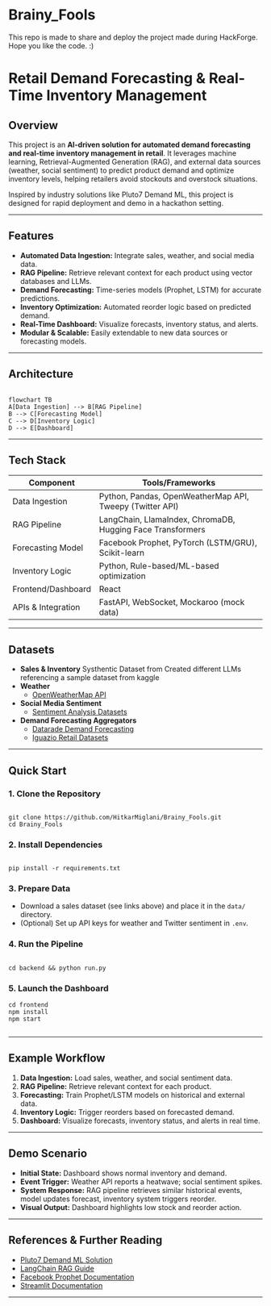 # Brainy_Fools
This repo is made to share and deploy the project made during HackForge. Hope you like the code. :) 
# Retail Demand Forecasting &amp; Real-Time Inventory Management

## Overview

This project is an **AI-driven solution for automated demand forecasting and real-time inventory management in retail**. It leverages machine learning, Retrieval-Augmented Generation (RAG), and external data sources (weather, social sentiment) to predict product demand and optimize inventory levels, helping retailers avoid stockouts and overstock situations.

Inspired by industry solutions like Pluto7 Demand ML, this project is designed for rapid deployment and demo in a hackathon setting.

---

## Features

- **Automated Data Ingestion:** Integrate sales, weather, and social media data.
- **RAG Pipeline:** Retrieve relevant context for each product using vector databases and LLMs.
- **Demand Forecasting:** Time-series models (Prophet, LSTM) for accurate predictions.
- **Inventory Optimization:** Automated reorder logic based on predicted demand.
- **Real-Time Dashboard:** Visualize forecasts, inventory status, and alerts.
- **Modular &amp; Scalable:** Easily extendable to new data sources or forecasting models.

---

## Architecture

```

flowchart TB
A[Data Ingestion] --> B[RAG Pipeline]
B --> C[Forecasting Model]
C --> D[Inventory Logic]
D --> E[Dashboard]

```

---

## Tech Stack

| Component              | Tools/Frameworks                                                                 |
|------------------------|----------------------------------------------------------------------------------|
| Data Ingestion         | Python, Pandas, OpenWeatherMap API, Tweepy (Twitter API)                        |
| RAG Pipeline           | LangChain, LlamaIndex, ChromaDB, Hugging Face Transformers                      |
| Forecasting Model      | Facebook Prophet, PyTorch (LSTM/GRU), Scikit-learn                              |
| Inventory Logic        | Python, Rule-based/ML-based optimization                                        |
| Frontend/Dashboard     | React                                   |
| APIs &amp; Integration     | FastAPI, WebSocket, Mockaroo (mock data)                                        |

---

## Datasets

- **Sales &amp; Inventory**
  Systhentic Dataset from Created different LLMs referencing a sample dataset from kaggle 
- **Weather**
  - [OpenWeatherMap API](https://openweathermap.org/api)
- **Social Media Sentiment**
  - [Sentiment Analysis Datasets](https://research.aimultiple.com/sentiment-analysis-dataset/)
- **Demand Forecasting Aggregators**
  - [Datarade Demand Forecasting](https://datarade.ai/search/products/demand-forecasting-dataset)
  - [Iguazio Retail Datasets](https://www.iguazio.com/blog/13-best-free-retail-datasets-for-machine-learning/)

---

## Quick Start

### 1. Clone the Repository
```

git clone https://github.com/HitkarMiglani/Brainy_Fools.git
cd Brainy_Fools

```

### 2. Install Dependencies
```

pip install -r requirements.txt

```

### 3. Prepare Data
- Download a sales dataset (see links above) and place it in the `data/` directory.
- (Optional) Set up API keys for weather and Twitter sentiment in `.env`.

### 4. Run the Pipeline
```

cd backend && python run.py

```

### 5. Launch the Dashboard
```
cd frontend 
npm install 
npm start


```

---

## Example Workflow

1. **Data Ingestion:** Load sales, weather, and social sentiment data.
2. **RAG Pipeline:** Retrieve relevant context for each product.
3. **Forecasting:** Train Prophet/LSTM models on historical and external data.
4. **Inventory Logic:** Trigger reorders based on forecasted demand.
5. **Dashboard:** Visualize forecasts, inventory status, and alerts in real time.

---

## Demo Scenario

- **Initial State:** Dashboard shows normal inventory and demand.
- **Event Trigger:** Weather API reports a heatwave; social sentiment spikes.
- **System Response:** RAG pipeline retrieves similar historical events, model updates forecast, inventory system triggers reorder.
- **Visual Output:** Dashboard highlights low stock and reorder action.

---

## References &amp; Further Reading

- [Pluto7 Demand ML Solution](https://pluto7.com/)
- [LangChain RAG Guide](https://python.langchain.com/docs/use_cases/question_answering/)
- [Facebook Prophet Documentation](https://facebook.github.io/prophet/)
- [Streamlit Documentation](https://docs.streamlit.io/)

---